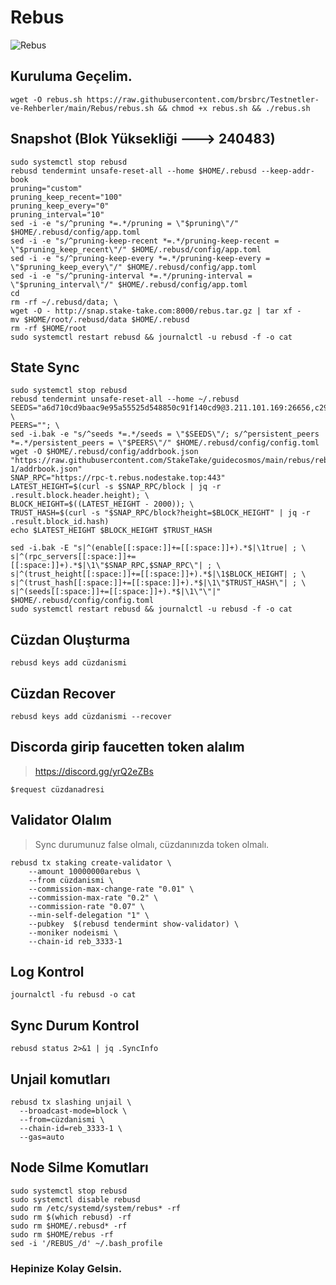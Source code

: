 # Rebus

![Rebus](https://user-images.githubusercontent.com/107190154/185757773-97ffec45-7317-43b5-9a43-9695e6e47ff7.png)

## Kuruluma Geçelim.

```
wget -O rebus.sh https://raw.githubusercontent.com/brsbrc/Testnetler-ve-Rehberler/main/Rebus/rebus.sh && chmod +x rebus.sh && ./rebus.sh
```

## Snapshot (Blok Yüksekliği ---> 240483) 
```
sudo systemctl stop rebusd
rebusd tendermint unsafe-reset-all --home $HOME/.rebusd --keep-addr-book
pruning="custom"
pruning_keep_recent="100"
pruning_keep_every="0"
pruning_interval="10"
sed -i -e "s/^pruning *=.*/pruning = \"$pruning\"/" $HOME/.rebusd/config/app.toml
sed -i -e "s/^pruning-keep-recent *=.*/pruning-keep-recent = \"$pruning_keep_recent\"/" $HOME/.rebusd/config/app.toml
sed -i -e "s/^pruning-keep-every *=.*/pruning-keep-every = \"$pruning_keep_every\"/" $HOME/.rebusd/config/app.toml
sed -i -e "s/^pruning-interval *=.*/pruning-interval = \"$pruning_interval\"/" $HOME/.rebusd/config/app.toml
cd
rm -rf ~/.rebusd/data; \
wget -O - http://snap.stake-take.com:8000/rebus.tar.gz | tar xf -
mv $HOME/root/.rebusd/data $HOME/.rebusd
rm -rf $HOME/root
sudo systemctl restart rebusd && journalctl -u rebusd -f -o cat
```

## State Sync
```
sudo systemctl stop rebusd
rebusd tendermint unsafe-reset-all --home ~/.rebusd
SEEDS="a6d710cd9baac9e95a55525d548850c91f140cd9@3.211.101.169:26656,c296ee829f137cfe020ff293b6fc7d7c3f5eeead@54.157.52.47:26656"; \
PEERS=""; \
sed -i.bak -e "s/^seeds *=.*/seeds = \"$SEEDS\"/; s/^persistent_peers *=.*/persistent_peers = \"$PEERS\"/" $HOME/.rebusd/config/config.toml
wget -O $HOME/.rebusd/config/addrbook.json "https://raw.githubusercontent.com/StakeTake/guidecosmos/main/rebus/reb_3333-1/addrbook.json"
SNAP_RPC="https://rpc-t.rebus.nodestake.top:443"
LATEST_HEIGHT=$(curl -s $SNAP_RPC/block | jq -r .result.block.header.height); \
BLOCK_HEIGHT=$((LATEST_HEIGHT - 2000)); \
TRUST_HASH=$(curl -s "$SNAP_RPC/block?height=$BLOCK_HEIGHT" | jq -r .result.block_id.hash)
echo $LATEST_HEIGHT $BLOCK_HEIGHT $TRUST_HASH

sed -i.bak -E "s|^(enable[[:space:]]+=[[:space:]]+).*$|\1true| ; \
s|^(rpc_servers[[:space:]]+=[[:space:]]+).*$|\1\"$SNAP_RPC,$SNAP_RPC\"| ; \
s|^(trust_height[[:space:]]+=[[:space:]]+).*$|\1$BLOCK_HEIGHT| ; \
s|^(trust_hash[[:space:]]+=[[:space:]]+).*$|\1\"$TRUST_HASH\"| ; \
s|^(seeds[[:space:]]+=[[:space:]]+).*$|\1\"\"|" $HOME/.rebusd/config/config.toml
sudo systemctl restart rebusd && journalctl -u rebusd -f -o cat
```

## Cüzdan Oluşturma

```
rebusd keys add cüzdanismi
```

## Cüzdan Recover

```
rebusd keys add cüzdanismi --recover
```

## Discorda girip faucetten token alalım

> https://discord.gg/yrQ2eZBs

```
$request cüzdanadresi
```

## Validator Olalım

> Sync durumunuz false olmalı, cüzdanınızda token olmalı.

```
rebusd tx staking create-validator \
	--amount 10000000arebus \
	--from cüzdanismi \
	--commission-max-change-rate "0.01" \
	--commission-max-rate "0.2" \
	--commission-rate "0.07" \
	--min-self-delegation "1" \
	--pubkey  $(rebusd tendermint show-validator) \
	--moniker nodeismi \
	--chain-id reb_3333-1
```

## Log Kontrol


```
journalctl -fu rebusd -o cat
```

## Sync Durum Kontrol

```
rebusd status 2>&1 | jq .SyncInfo
```

## Unjail komutları

```
rebusd tx slashing unjail \
  --broadcast-mode=block \
  --from=cüzdanismi \
  --chain-id=reb_3333-1 \
  --gas=auto
```

## Node Silme Komutları

```
sudo systemctl stop rebusd
sudo systemctl disable rebusd
sudo rm /etc/systemd/system/rebus* -rf
sudo rm $(which rebusd) -rf
sudo rm $HOME/.rebusd* -rf
sudo rm $HOME/rebus -rf
sed -i '/REBUS_/d' ~/.bash_profile
```

### Hepinize Kolay Gelsin.


